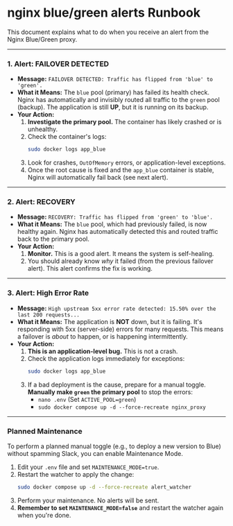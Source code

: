 # nginx blue/green alerts Runbook

This document explains what to do when you receive an alert from the Nginx Blue/Green proxy.

---

### 1. Alert: FAILOVER DETECTED
* **Message:** `FAILOVER DETECTED: Traffic has flipped from 'blue' to 'green'.`
* **What it Means:** The `blue` pool (primary) has failed its health check. Nginx has automatically and invisibly routed all traffic to the `green` pool (backup). The application is still **UP**, but it is running on its backup.
* **Your Action:**
    1.  **Investigate the primary pool.** The container has likely crashed or is unhealthy.
    2.  Check the container's logs:
        ```sh
        sudo docker logs app_blue
        ```
    3.  Look for crashes, `OutOfMemory` errors, or application-level exceptions.
    4.  Once the root cause is fixed and the `app_blue` container is stable, Nginx will automatically fail back (see next alert).

---

### 2. Alert: RECOVERY
* **Message:** `RECOVERY: Traffic has flipped from 'green' to 'blue'.`
* **What it Means:** The `blue` pool, which had previously failed, is now healthy again. Nginx has automatically detected this and routed traffic back to the primary pool.
* **Your Action:**
    1.  **Monitor.** This is a good alert. It means the system is self-healing.
    2.  You should already know *why* it failed (from the previous failover alert). This alert confirms the fix is working.

---

### 3. Alert: High Error Rate
* **Message:** `High upstream 5xx error rate detected: 15.50% over the last 200 requests...`
* **What it Means:** The application is **NOT** down, but it is failing. It's responding with 5xx (server-side) errors for many requests. This means a failover is *about* to happen, or is happening intermittently.
* **Your Action:**
    1.  **This is an application-level bug.** This is not a crash.
    2.  Check the application logs immediately for exceptions:
        ```sh
        sudo docker logs app_blue
        ```
    3.  If a bad deployment is the cause, prepare for a manual toggle. **Manually make `green` the primary pool** to stop the errors:
        * `nano .env` (Set `ACTIVE_POOL=green`)
        * `sudo docker compose up -d --force-recreate nginx_proxy`

---

### Planned Maintenance
To perform a planned manual toggle (e.g., to deploy a new version to Blue) without spamming Slack, you can enable Maintenance Mode.

1.  Edit your `.env` file and set `MAINTENANCE_MODE=true`.
2.  Restart the watcher to apply the change:
    ```sh
    sudo docker compose up -d --force-recreate alert_watcher
    ```
3.  Perform your maintenance. No alerts will be sent.
4.  **Remember to set `MAINTENANCE_MODE=false`** and restart the watcher again when you're done.